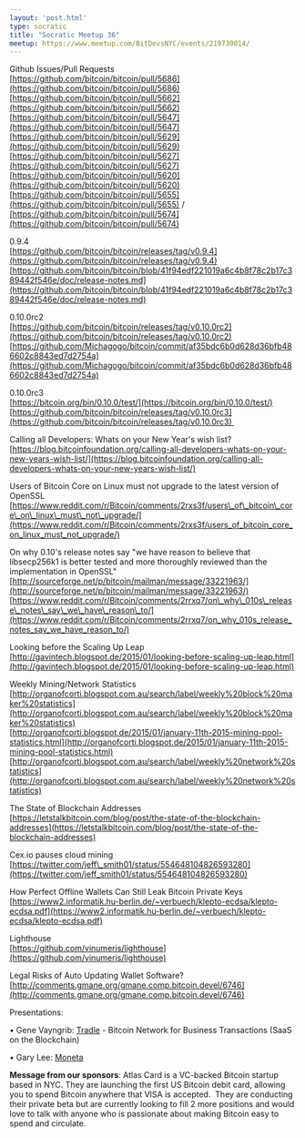 ```yaml
---
layout: 'post.html'
type: socratic
title: "Socratic Meetup 36"
meetup: https://www.meetup.com/BitDevsNYC/events/219730014/
---
```


Github Issues/Pull Requests  
[](https://github.com/bitcoin/bitcoin/pull/5686)[https://github.com/bitcoin/bitcoin/pull/5686](https://github.com/bitcoin/bitcoin/pull/5686)  
[](https://github.com/bitcoin/bitcoin/pull/5662)[https://github.com/bitcoin/bitcoin/pull/5662](https://github.com/bitcoin/bitcoin/pull/5662)  
[](https://github.com/bitcoin/bitcoin/pull/5647)[https://github.com/bitcoin/bitcoin/pull/5647](https://github.com/bitcoin/bitcoin/pull/5647)  
[](https://github.com/bitcoin/bitcoin/pull/5629)[https://github.com/bitcoin/bitcoin/pull/5629](https://github.com/bitcoin/bitcoin/pull/5629)  
[](https://github.com/bitcoin/bitcoin/pull/5627)[https://github.com/bitcoin/bitcoin/pull/5627](https://github.com/bitcoin/bitcoin/pull/5627)  
[](https://github.com/bitcoin/bitcoin/pull/5620)[https://github.com/bitcoin/bitcoin/pull/5620](https://github.com/bitcoin/bitcoin/pull/5620)  
[](https://github.com/bitcoin/bitcoin/pull/5655)[https://github.com/bitcoin/bitcoin/pull/5655](https://github.com/bitcoin/bitcoin/pull/5655) / [](https://github.com/bitcoin/bitcoin/pull/5674)[https://github.com/bitcoin/bitcoin/pull/5674](https://github.com/bitcoin/bitcoin/pull/5674)

0.9.4  
[](https://github.com/bitcoin/bitcoin/releases/tag/v0.9.4)[https://github.com/bitcoin/bitcoin/releases/tag/v0.9.4](https://github.com/bitcoin/bitcoin/releases/tag/v0.9.4)  
[](https://github.com/bitcoin/bitcoin/blob/41f94edf221019a6c4b8f78c2b17c389442f546e/doc/release-notes.md)[https://github.com/bitcoin/bitcoin/blob/41f94edf221019a6c4b8f78c2b17c389442f546e/doc/release-notes.md](https://github.com/bitcoin/bitcoin/blob/41f94edf221019a6c4b8f78c2b17c389442f546e/doc/release-notes.md)

0.10.0rc2  
[](https://github.com/bitcoin/bitcoin/releases/tag/v0.10.0rc2)[https://github.com/bitcoin/bitcoin/releases/tag/v0.10.0rc2](https://github.com/bitcoin/bitcoin/releases/tag/v0.10.0rc2)  
[](https://github.com/Michagogo/bitcoin/commit/af35bdc6b0d628d36bfb486602c8843ed7d2754a)[https://github.com/Michagogo/bitcoin/commit/af35bdc6b0d628d36bfb486602c8843ed7d2754a](https://github.com/Michagogo/bitcoin/commit/af35bdc6b0d628d36bfb486602c8843ed7d2754a)

0.10.0rc3  
[](https://bitcoin.org/bin/0.10.0/test/)[https://bitcoin.org/bin/0.10.0/test/](https://bitcoin.org/bin/0.10.0/test/)  
[](https://github.com/bitcoin/bitcoin/releases/tag/v0.10.0rc3)[https://github.com/bitcoin/bitcoin/releases/tag/v0.10.0rc3](https://github.com/bitcoin/bitcoin/releases/tag/v0.10.0rc3) 

Calling all Developers: Whats on your New Year's wish list?  
[](https://blog.bitcoinfoundation.org/calling-all-developers-whats-on-your-new-years-wish-list/)[https://blog.bitcoinfoundation.org/calling-all-developers-whats-on-your-new-years-wish-list/](https://blog.bitcoinfoundation.org/calling-all-developers-whats-on-your-new-years-wish-list/)

Users of Bitcoin Core on Linux must not upgrade to the latest version of OpenSSL  
[](https://www.reddit.com/r/Bitcoin/comments/2rxs3f/users_of_bitcoin_core_on_linux_must_not_upgrade/)[https://www.reddit.com/r/Bitcoin/comments/2rxs3f/users\_of\_bitcoin\_core\_on\_linux\_must\_not\_upgrade/](https://www.reddit.com/r/Bitcoin/comments/2rxs3f/users_of_bitcoin_core_on_linux_must_not_upgrade/)

On why 0.10's release notes say "we have reason to believe that libsecp256k1 is better tested and more thoroughly reviewed than the implementation in OpenSSL"  
[](http://sourceforge.net/p/bitcoin/mailman/message/33221963/)[http://sourceforge.net/p/bitcoin/mailman/message/33221963/](http://sourceforge.net/p/bitcoin/mailman/message/33221963/)  
[](https://www.reddit.com/r/Bitcoin/comments/2rrxq7/on_why_010s_release_notes_say_we_have_reason_to/)[https://www.reddit.com/r/Bitcoin/comments/2rrxq7/on\_why\_010s\_release\_notes\_say\_we\_have\_reason\_to/](https://www.reddit.com/r/Bitcoin/comments/2rrxq7/on_why_010s_release_notes_say_we_have_reason_to/)

Looking before the Scaling Up Leap  
[](http://gavintech.blogspot.de/2015/01/looking-before-scaling-up-leap.html)[http://gavintech.blogspot.de/2015/01/looking-before-scaling-up-leap.html](http://gavintech.blogspot.de/2015/01/looking-before-scaling-up-leap.html)

Weekly Mining/Network Statistics  
[](http://organofcorti.blogspot.com.au/search/label/weekly%20block%20maker%20statistics)[http://organofcorti.blogspot.com.au/search/label/weekly%20block%20maker%20statistics](http://organofcorti.blogspot.com.au/search/label/weekly%20block%20maker%20statistics)  
[](http://organofcorti.blogspot.de/2015/01/january-11th-2015-mining-pool-statistics.html)[http://organofcorti.blogspot.de/2015/01/january-11th-2015-mining-pool-statistics.html](http://organofcorti.blogspot.de/2015/01/january-11th-2015-mining-pool-statistics.html)  
[](http://organofcorti.blogspot.com.au/search/label/weekly%20network%20statistics)[http://organofcorti.blogspot.com.au/search/label/weekly%20network%20statistics](http://organofcorti.blogspot.com.au/search/label/weekly%20network%20statistics)

The State of Blockchain Addresses  
[](https://letstalkbitcoin.com/blog/post/the-state-of-the-blockchain-addresses)[https://letstalkbitcoin.com/blog/post/the-state-of-the-blockchain-addresses](https://letstalkbitcoin.com/blog/post/the-state-of-the-blockchain-addresses)

Cex.io pauses cloud mining  
[](https://twitter.com/jeff_smith01/status/554648104826593280)[https://twitter.com/jeff\_smith01/status/554648104826593280](https://twitter.com/jeff_smith01/status/554648104826593280)

How Perfect Offline Wallets Can Still Leak Bitcoin Private Keys  
[](https://www2.informatik.hu-berlin.de/%7Everbuech/klepto-ecdsa/klepto-ecdsa.pdf)[https://www2.informatik.hu-berlin.de/~verbuech/klepto-ecdsa/klepto-ecdsa.pdf](https://www2.informatik.hu-berlin.de/~verbuech/klepto-ecdsa/klepto-ecdsa.pdf)

Lighthouse  
[](https://github.com/vinumeris/lighthouse)[https://github.com/vinumeris/lighthouse](https://github.com/vinumeris/lighthouse)

Legal Risks of Auto Updating Wallet Software?  
[](http://comments.gmane.org/gmane.comp.bitcoin.devel/6746)[http://comments.gmane.org/gmane.comp.bitcoin.devel/6746](http://comments.gmane.org/gmane.comp.bitcoin.devel/6746)

Presentations: 

• Gene Vayngrib: [Tradle](http://tradle.io) - Bitcoin Network for Business Transactions (SaaS on the Blockchain)

• Gary Lee: [Moneta](http://moneta.cash/)

**Message from our sponsors**: Atlas Card is a VC-backed Bitcoin startup based in NYC. They are launching the first US Bitcoin debit card, allowing you to spend Bitcoin anywhere that VISA is accepted.  They are conducting their private beta but are currently looking to fill 2 more positions and would love to talk with anyone who is passionate about making Bitcoin easy to spend and circulate.
